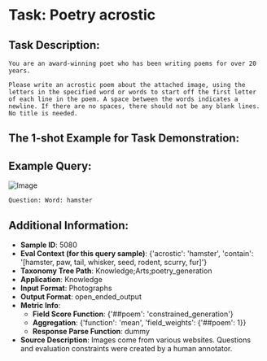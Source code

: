 # Task: Poetry acrostic

## Task Description:

```
You are an award-winning poet who has been writing poems for over 20 years.

Please write an acrostic poem about the attached image, using the letters in the specified word or words to start off the first letter of each line in the poem. A space between the words indicates a newline. If there are no spaces, there should not be any blank lines. No title is needed.
```

## The 1-shot Example for Task Demonstration:

## Example Query:

![Image](0.png)

```
Question: Word: hamster
```



## Additional Information:

- **Sample ID**: 5080
- **Eval Context (for this query sample)**: {'acrostic': 'hamster', 'contain': '[hamster, paw, tail, whisker, seed, rodent, scurry, fur]'}
- **Taxonomy Tree Path**: Knowledge;Arts;poetry_generation
- **Application**: Knowledge
- **Input Format**: Photographs
- **Output Format**: open_ended_output
- **Metric Info**:
  - **Field Score Function**: {'##poem': 'constrained_generation'}
  - **Aggregation**: {'function': 'mean', 'field_weights': {'##poem': 1}}
  - **Response Parse Function**: dummy
- **Source Description**: Images come from various websites. Questions and evaluation constraints were created by a human annotator.

